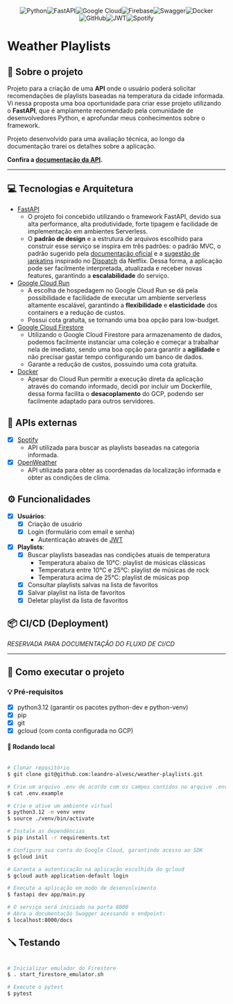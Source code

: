 <div align= "center">

![Python](https://img.shields.io/badge/python-3670A0?style=for-the-badge&logo=python&logoColor=ffdd54)![FastAPI](https://img.shields.io/badge/FastAPI-005571?style=for-the-badge&logo=fastapi)![Google Cloud](https://img.shields.io/badge/GoogleCloud-%234285F4.svg?style=for-the-badge&logo=google-cloud&logoColor=white)![Firebase](https://img.shields.io/badge/firebase-a08021?style=for-the-badge&logo=firebase&logoColor=ffcd34)![Swagger](https://img.shields.io/badge/-Swagger-%23Clojure?style=for-the-badge&logo=swagger&logoColor=white)![Docker](https://img.shields.io/badge/docker-%230db7ed.svg?style=for-the-badge&logo=docker&logoColor=white)![GitHub](https://img.shields.io/badge/github-%23121011.svg?style=for-the-badge&logo=github&logoColor=white)![JWT](https://img.shields.io/badge/JWT-black?style=for-the-badge&logo=JSON%20web%20tokens)![Spotify](https://img.shields.io/badge/Spotify-1ED760?style=for-the-badge&logo=spotify&logoColor=white)

</div>

# Weather Playlists

## 🎺 Sobre o projeto

Projeto para a criação de uma __API__ onde o usuário poderá solicitar recomendações de playlists baseadas na temperatura da cidade informada.
Vi nessa proposta uma boa oportunidade para criar esse projeto utilizando o __FastAPI__, que é amplamente recomendado pela comunidade de desenvolvedores Python, e aprofundar meus conhecimentos sobre o framework.

Projeto desenvolvido para uma avaliação técnica, ao longo da documentação trarei os detalhes sobre a aplicação.

__Confira a [documentação da API](API.md).__

---

## 💻 Tecnologias e Arquitetura

- [FastAPI](https://fastapi.tiangolo.com/)
    - O projeto foi concebido utilizando o framework FastAPI, devido sua alta performance, alta produtividade, forte tipagem e facilidade de implementação em ambientes Serverless.
    - O __padrão de design__ e a estrutura de arquivos escolhido para construir esse serviço se inspira em três padrões: o padrão MVC, o padrão sugerido pela [documentação oficial](https://fastapi.tiangolo.com/tutorial/bigger-applications/) e a [sugestão de jankatins](https://github.com/zhanymkanov/fastapi-best-practices?tab=readme-ov-file#project-structure) inspirado no [Dispatch](https://github.com/Netflix/dispatch) da Netflix. Dessa forma, a aplicação pode ser facilmente interpretada, atualizada e receber novas features, garantindo a __escalabilidade__ do serviço.
- [Google Cloud Run](https://cloud.google.com/run/)
    - A escolha de hospedagem no Google Cloud Run se dá pela possibilidade e facilidade de executar um ambiente serverless altamente escalável, garantindo a __flexibilidade__ e __elasticidade__ dos containers e a redução de custos.
    - Possui cota gratuíta, se tornando uma boa opção para low-budget.
- [Google Cloud Firestore](https://cloud.google.com/firestore)
    - Utilizando o Google Cloud Firestore para armazenamento de dados, podemos facilmente instanciar uma coleção e começar a trabalhar nela de imediato, sendo uma boa opção para garantir a __agilidade__ e não precisar gastar tempo configurando um banco de dados.
    - Garante a redução de custos, possuindo uma cota gratuíta.
- [Docker](https://www.docker.com/)
    - Apesar do Cloud Run permitir a execução direta da aplicação através do comando informado, decidi por incluir um Dockerfile, dessa forma facilita o __desacoplamento__ do GCP, podendo ser facilmente adaptado para outros servidores.

## 📎 APIs externas

- [x] [Spotify](https://developer.spotify.com/)
    - API utilizada para buscar as playlists baseadas na categoria informada.
- [x] [OpenWeather](https://openweathermap.org/)
    - API utilizada para obter as coordenadas da localização informada e obter as condições de clima.

## ⚙️ Funcionalidades

- [x] __Usuários__:
  - [x] Criação de usuário
  - [x] Login (formulário com email e senha)
    - Autenticação através de [JWT](https://pyjwt.readthedocs.io/en/stable/)

- [x] __Playlists__:
  - [x] Buscar playlists baseadas nas condições atuais de temperatura
    - Temperatura abaixo de 10°C: playlist de músicas clássicas
    - Temperatura entre 10°C e 25°C: playlist de músicas de rock
    - Temperatura acima de 25°C: playlist de músicas pop
  - [x] Consultar playlists salvas na lista de favoritos
  - [x] Salvar playlist na lista de favoritos
  - [x] Deletar playlist da lista de favoritos

## 📦 CI/CD (Deployment)

_RESERVADA PARA DOCUMENTAÇÃO DO FLUXO DE CI/CD_

---

## 🚀 Como executar o projeto

### 💡 Pré-requisitos

- [x] python3.12 (garantir os pacotes python-dev e python-venv)
- [x] pip
- [x] git
- [x] gcloud (com conta configurada no GCP)

#### 💾 Rodando local

```bash

# Clonar repositório
$ git clone git@github.com:leandro-alvesc/weather-playlists.git

# Crie um arquivo .env de acordo com os campos contidos no arquivo .env.example
$ cat .env.example

# Crie e ative um ambiente virtual
$ python3.12 -m venv venv
$ source ./venv/bin/activate

# Instale as dependências
$ pip install -r requirements.txt

# Configure sua conta do Google Cloud, garantindo acesso ao SDK
$ gcloud init

# Garanta a autenticação na aplicação escolhida do gcloud
$ gcloud auth application-default login

# Execute a aplicação em modo de desenvolvimento
$ fastapi dev app/main.py

# O serviço será iniciado na porta 8000
# Abra a documentação Swagger acessando o endpoint:
$ localhost:8000/docs

```

## 🪛 Testando

```bash

# Inicializar emulador do Firestore
$ . start_firestore_emulator.sh

# Execute o pytest
$ pytest

```

